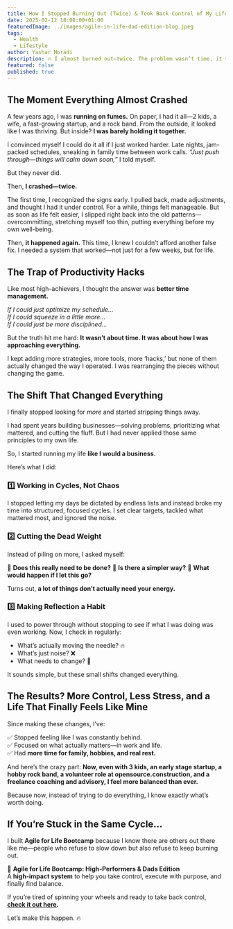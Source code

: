 ```yaml
---
title: How I Stopped Burning Out (Twice) & Took Back Control of My Life
date: 2025-02-12 18:08:00+01:00
featuredImage: ../images/agile-in-life-dad-edition-blog.jpeg
tags:
  - Health
  - Lifestyle
author: Yashar Moradi
description: 🔥 I almost burned out—twice. The problem wasn’t time, it was execution. By applying Agile principles, I took back control. Now, with 3 kids, a startup, and a volunteer role, I feel more balanced than ever. 🚀 Learn how.
featured: false
published: true
---
```

## The Moment Everything Almost Crashed

A few years ago, I was **running on fumes.** On paper, I had it all—2 kids, a wife, a fast-growing startup, and a rock band. From the outside, it looked like I was thriving. But inside? **I was barely holding it together.**

I convinced myself I could do it all if I just worked harder. Late nights, jam-packed schedules, sneaking in family time between work calls. *“Just push through—things will calm down soon,”* I told myself.

But they never did.

Then, **I crashed—twice.**

The first time, I recognized the signs early. I pulled back, made adjustments, and thought I had it under control. For a while, things felt manageable. But as soon as life felt easier, I slipped right back into the old patterns—overcommitting, stretching myself too thin, putting everything before my own well-being.

Then, **it happened again.** This time, I knew I couldn’t afford another false fix. I needed a system that worked—not just for a few weeks, but for life.

## The Trap of Productivity Hacks

Like most high-achievers, I thought the answer was **better time management.**

*If I could just optimize my schedule…*\
*If I could squeeze in a little more…*\
*If I could just be more disciplined…*

But the truth hit me hard: **It wasn’t about time. It was about how I was approaching everything.**

I kept adding more strategies, more tools, more ‘hacks,’ but none of them actually changed the way I operated. I was rearranging the pieces without changing the game.

## The Shift That Changed Everything

I finally stopped looking for *more* and started stripping things away.

I had spent years building businesses—solving problems, prioritizing what mattered, and cutting the fluff. But I had never applied those same principles to my own life.

So, I started running my life **like I would a business.**

Here’s what I did:

### **1️⃣ Working in Cycles, Not Chaos**

I stopped letting my days be dictated by endless lists and instead broke my time into structured, focused cycles. I set clear targets, tackled what mattered most, and ignored the noise.

### **2️⃣ Cutting the Dead Weight**

Instead of piling on more, I asked myself:

🔹 **Does this really need to be done?**
🔹 **Is there a simpler way?**
🔹 **What would happen if I let this go?**

Turns out, **a lot of things don’t actually need your energy.**

### **3️⃣ Making Reflection a Habit**

I used to power through without stopping to see if what I was doing was even working. Now, I check in regularly:

- What’s actually moving the needle? 🔥
- What’s just noise? ❌
- What needs to change? 🔄

It sounds simple, but these small shifts changed everything.

## The Results? More Control, Less Stress, and a Life That Finally Feels Like Mine

Since making these changes, I’ve:

✅ Stopped feeling like I was constantly behind.\
✅ Focused on what actually matters—in work and life.\
✅ Had **more time for family, hobbies, and real rest.**

And here’s the crazy part: **Now, even with 3 kids, an early stage startup, a hobby rock band, a volunteer role at opensource.construction, and a freelance coaching and advisory, I feel more balanced than ever.**

Because now, instead of trying to do everything, I know exactly what’s worth doing.

## If You’re Stuck in the Same Cycle…

I built **Agile for Life Bootcamp** because I know there are others out there like me—people who refuse to slow down but also refuse to keep burning out.

🚀 **Agile for Life Bootcamp: High-Performers & Dads Edition**\
A **high-impact system** to help you take control, execute with purpose, and finally find balance.

If you’re tired of spinning your wheels and ready to take back control, **[check it out here](https://agile4life.yasharmoradi.com).**

Let’s make this happen. 🔥


